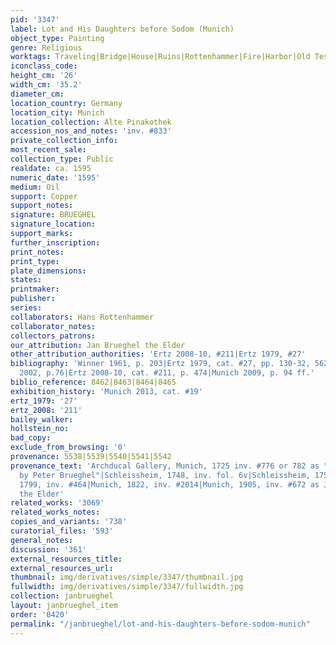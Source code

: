 ```yaml
---
pid: '3347'
label: Lot and His Daughters before Sodom (Munich)
object_type: Painting
genre: Religious
worktags: Traveling|Bridge|House|Ruins|Rottenhammer|Fire|Harbor|Old Testament
iconclass_code:
height_cm: '26'
width_cm: '35.2'
diameter_cm:
location_country: Germany
location_city: Munich
location_collection: Alte Pinakothek
accession_nos_and_notes: 'inv. #833'
private_collection_info:
most_recent_sale:
collection_type: Public
realdate: ca. 1595
numeric_date: '1595'
medium: Oil
support: Copper
support_notes:
signature: BRUEGHEL
signature_location:
support_marks:
further_inscription:
print_notes:
print_type:
plate_dimensions:
states:
printmaker:
publisher:
series:
collaborators: Hans Rottenhammer
collaborator_notes:
collectors_patrons:
our_attribution: Jan Brueghel the Elder
other_attribution_authorities: 'Ertz 2008-10, #211|Ertz 1979, #27'
bibliography: 'Winner 1961, p. 203|Ertz 1979, cat. #27, pp. 130-32, 562, fig. 136|Renger/Denk
  2002, p.76|Ertz 2008-10, cat. #211, p. 474|Munich 2009, p. 94 ff.'
biblio_reference: 8462|8463|8464|8465
exhibition_history: 'Munich 2013, cat. #19'
ertz_1979: '27'
ertz_2008: '211'
bailey_walker:
hollstein_no:
bad_copy:
exclude_from_browsing: '0'
provenance: 5538|5539|5540|5541|5542
provenance_text: 'Archducal Gallery, Munich, 1725 inv. #776 or 782 as "Night Piece
  by Peter Brueghel"|Schleissheim, 1748, inv. fol. 6v|Schleissheim, 1750, inv. #238|Munich,
  1799, inv. #464|Munich, 1822, inv. #2014|Munich, 1905, inv. #672 as Jan Brueghel
  the Elder'
related_works: '3069'
related_works_notes:
copies_and_variants: '738'
curatorial_files: '593'
general_notes:
discussion: '361'
external_resources_title:
external_resources_url:
thumbnail: img/derivatives/simple/3347/thumbnail.jpg
fullwidth: img/derivatives/simple/3347/fullwidth.jpg
collection: janbrueghel
layout: janbrueghel_item
order: '0420'
permalink: "/janbrueghel/lot-and-his-daughters-before-sodom-munich"
---
```

